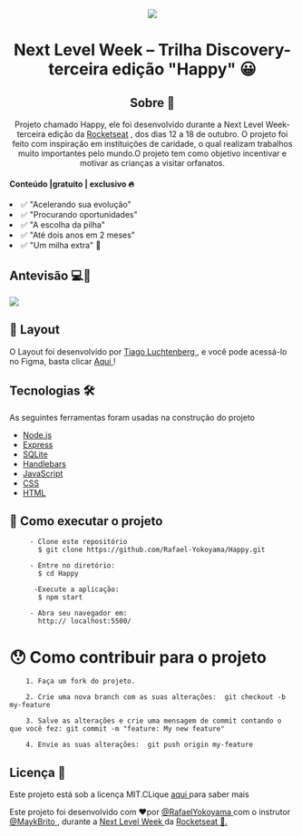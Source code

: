 

 <p align="center">
  <img src="https://user-images.githubusercontent.com/59374587/95769432-3c361a00-0c8e-11eb-8ce7-9ee9a66f32af.png"/>
</p>

 <h1 align="center">
Next Level Week – Trilha Discovery- terceira edição  "Happy" 😀
</h1>

 <h2 align="center">
Sobre 📖
</h2>


 <p align="center">
Projeto chamado Happy, ele foi desenvolvido durante a Next Level Week- terceira edição da <a href="https://rocketseat.com.br/">Rocketseat</a> 
 , dos dias 12 a 18 de outubro.
O projeto foi feito com inspiração em instituições de caridade, o qual realizam trabalhos muito importantes pelo mundo.O projeto tem como objetivo incentivar e motivar  as crianças a visitar orfanatos.
</p>


<h4 >
Conteúdo |gratuito | exclusivo  🔥
</h4

 
* ✅ "Acelerando sua evolução" 
* ✅ "Procurando oportunidades" 
* ✅ "A escolha da pilha" 
* ✅ "Até dois anos em 2 meses" 
* ✅ "Um milha extra" 🚀

## Antevisão 💻📱

![](https://github.com/Rafael-Yokoyama/Happy/blob/main//images/antevisao.png)

## 🎨 Layout

O Layout foi desenvolvido por <a href="https://www.instagram.com/tiagoluchtenberg/"> Tiago Luchtenberg  </a> 
, e você pode acessá-lo no Figma, basta clicar  <a href="https://www.figma.com/file/XYb2tha1gU5M8vTwTUmjNx/Happy-Web-(Copy)?node-id=48557%3A657"> Aqui </a>  !


## Tecnologias 🛠
As seguintes ferramentas foram usadas na construção do projeto 

* <a href="https://nodejs.org/en/"> Node.js  </a> 
* <a href="https://expressjs.com/pt-br/"> Express  </a> 
* <a href="https://www.sqlite.org/index.html"> SQLite </a> 
* <a href="https://handlebarsjs.com/"> Handlebars  </a> 
* <a href="https://www.javascript.com/"> JavaScript  </a> 
* <a href="https://developer.mozilla.org/pt-BR/docs/Web/CSS"> CSS  </a> 
* <a href="https://html.com/">  HTML </a> 
 

## 🚀 Como executar o projeto
   
         - Clone este repositório
           $ git clone https://github.com/Rafael-Yokoyama/Happy.git
      
         - Entre no diretório:
           $ cd Happy
          
          -Execute a aplicação:
           $ npm start
          
         - Abra seu navegador em:
           http:// localhost:5500/
         

# 😯 Como contribuir para o projeto

        1. Faça um fork do projeto.
        
        2. Crie uma nova branch com as suas alterações:  git checkout -b my-feature 
        
        3. Salve as alterações e crie uma mensagem de commit contando o que você fez: git commit -m "feature: My new feature"
        
        4. Envie as suas alterações:  git push origin my-feature


## Licença 📝 
  Este projeto está sob a licença MIT.CLique <a href="https://github.com/Rafael-Yokoyama/Happy/blob/main/LICENSE"> aqui </a> para saber mais 
  
  Este projeto foi desenvolvido com ❤️por  <a href="https://github.com/Rafael-Yokoyama"> @RafaelYokoyama </a> 
  com o instrutor <a href="https://www.linkedin.com/in/maykbrito/">  @MaykBrito </a> , durante a <a href="https://rocketseat.com.br/">   Next Level Week </a>
  da <a href="https://www.linkedin.com/school/rocketseat/about/"> Rocketseat 💜. </a> 
 


